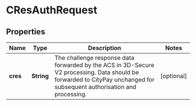 

# CResAuthRequest


## Properties

Name | Type | Description | Notes
------------ | ------------- | ------------- | -------------
**cres** | **String** | The challenge response data forwarded by the ACS in 3D-Secure V2 processing. Data should be forwarded to CityPay unchanged for subsequent authorisation and processing.  |  [optional]



